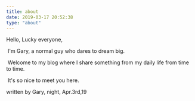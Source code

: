 ```yaml
---
title: about
date: 2019-03-17 20:52:38
type: "about"
---
```


Hello, Lucky everyone,

​	I'm Gary, a normal guy who dares to dream big. 

​	Welcome to my blog where I share something from my daily life from time to time.

​	It's so nice to meet you here. 
​    

written by Gary,
night, Apr.3rd,19

​                                                              
